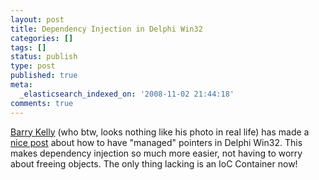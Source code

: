 ```yaml
---
layout: post
title: Dependency Injection in Delphi Win32
categories: []
tags: []
status: publish
type: post
published: true
meta:
  _elasticsearch_indexed_on: '2008-11-02 21:44:18'
comments: true
---
```

<p><a href="http://barrkel.blogspot.com">Barry Kelly</a> (who btw, looks nothing like his photo in real life) has made a <a href="http://barrkel.blogspot.com/2008/11/reference-counted-pointers-revisited.html">nice post</a> about how to have &quot;managed&quot; pointers in Delphi Win32. This makes dependency injection so much more easier, not having to worry about freeing objects. The only thing lacking is an IoC Container now! </p>
